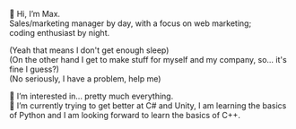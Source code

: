 <p>👋 Hi, I’m Max.<br/>
Sales/marketing manager by day, with a focus on web marketing;<br/>
  coding enthusiast by night.</p>

<p>(Yeah that means I don't get enough sleep)<br/>
(On the other hand I get to make stuff for myself and my company, so... it's fine I guess?)<br/>
(No seriously, I have a problem, help me)</p>

<p>👀 I’m interested in... pretty much everything.<br/>
🌱 I’m currently trying to get better at C# and Unity, I am learning the basics of Python and I am looking forward to learn the basics of C++.</p>

<!---
Demorden/Demorden is a ✨ special ✨ repository because its `README.md` (this file) appears on your GitHub profile.
You can click the Preview link to take a look at your changes.
--->
